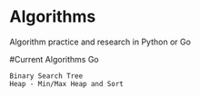 # Algorithms
Algorithm practice and research in Python or Go

#Current Algorithms
Go
```
Binary Search Tree
Heap - Min/Max Heap and Sort
```

